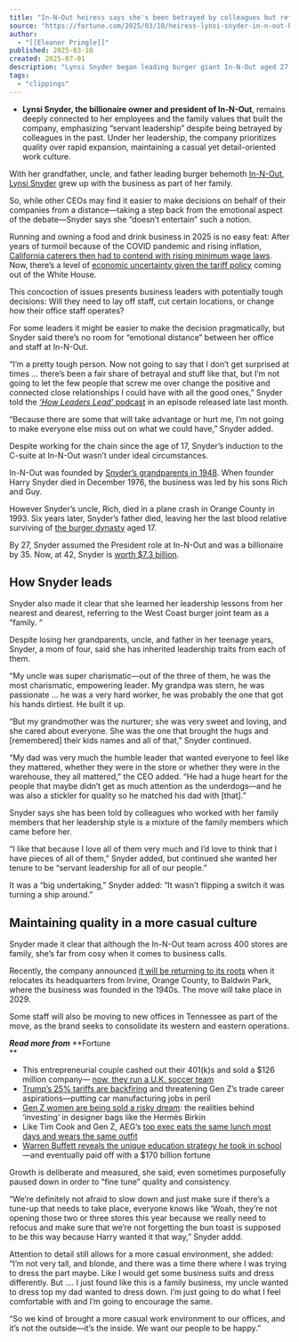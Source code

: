```yaml
---
title: "In-N-Out heiress says she's been betrayed by colleagues but refuses to have 'emotional distance' with her team"
source: "https://fortune.com/2025/03/10/heiress-lynsi-snyder-in-n-out-burgers-leadership-staff-relationships/"
author:
  - "[[Eleanor Pringle]]"
published: 2025-03-10
created: 2025-07-01
description: "Lynsi Snyder began leading burger giant In-N-Out aged 27, she says she has been betrayed in the past but ultimately wants to retain a close relationship with colleagues."
tags:
  - "clippings"
---
```

- **Lynsi Snyder, the billionaire owner and president of In-N-Out**, remains deeply connected to her employees and the family values that built the company, emphasizing “servant leadership” despite being betrayed by colleagues in the past. Under her leadership, the company prioritizes quality over rapid expansion, maintaining a casual yet detail-oriented work culture.

With her grandfather, uncle, and father leading burger behemoth [In-N-Out, Lynsi Snyder](https://fortune.com/article/in-n-out-billionaire-heiress-landed-her-own-job/) grew up with the business as part of her family.

So, while other CEOs may find it easier to make decisions on behalf of their companies from a distance—taking a step back from the emotional aspect of the debate—Snyder says she “doesn’t entertain” such a notion.

Running and owning a food and drink business in 2025 is no easy feat: After years of turmoil because of the COVID pandemic and rising inflation, [California caterers then had to contend with rising minimum wage laws](https://fortune.com/2024/04/04/california-20-hour-fast-food-minimum-wage-schools-compete-cafeteria-workers/). Now, there’s a level of [economic uncertainty given the tariff policy](https://fortune.com/2025/03/09/trump-tariffs-outlook-reciprocal-duties-canada-mexico-economic-growth-recession-warning/) coming out of the White House.

This concoction of issues presents business leaders with potentially tough decisions: Will they need to lay off staff, cut certain locations, or change how their office staff operates?

For some leaders it might be easier to make the decision pragmatically, but Snyder said there’s no room for “emotional distance” between her office and staff at In-N-Out.

“I’m a pretty tough person. Now not going to say that I don’t get surprised at times … there’s been a fair share of betrayal and stuff like that, but I’m not going to let the few people that screw me over change the positive and connected close relationships I could have with all the good ones,” Snyder told the [*‘How Leaders Lead’* podcast](https://www.youtube.com/watch?v=N8en_7GcfX4) in an episode released late last month.

“Because there are some that will take advantage or hurt me, I’m not going to make everyone else miss out on what we could have,” Snyder added.

Despite working for the chain since the age of 17, Snyder’s induction to the C-suite at In-N-Out wasn’t under ideal circumstances.

In-N-Out was founded by [Snyder’s grandparents in 1948](https://www.in-n-out.com/history). When founder Harry Snyder died in December 1976, the business was led by his sons Rich and Guy.

However Snyder’s uncle, Rich, died in a plane crash in Orange County in 1993. Six years later, Snyder’s father died, leaving her the last blood relative surviving of [the burger dynasty](https://fortune.com/2023/07/19/in-n-out-burger-masks-doctors-note/?utm_source=search&utm_medium=suggested_search&utm_campaign=search_link_clicks) aged 17.

By 27, Snyder assumed the President role at In-N-Out and was a billionaire by 35. Now, at 42, Snyder is [worth $7.3 billion](https://www.forbes.com/profile/lynsi-snyder/).

## How Snyder leads

Snyder also made it clear that she learned her leadership lessons from her nearest and dearest, referring to the West Coast burger joint team as a “family. “

Despite losing her grandparents, uncle, and father in her teenage years, Snyder, a mom of four, said she has inherited leadership traits from each of them.

“My uncle was super charismatic—out of the three of them, he was the most charismatic, empowering leader. My grandpa was stern, he was passionate … he was a very hard worker, he was probably the one that got his hands dirtiest. He built it up.

“But my grandmother was the nurturer; she was very sweet and loving, and she cared about everyone. She was the one that brought the hugs and \[remembered\] their kids names and all of that,” Snyder continued.

“My dad was very much the humble leader that wanted everyone to feel like they mattered, whether they were in the store or whether they were in the warehouse, they all mattered,” the CEO added. “He had a huge heart for the people that maybe didn’t get as much attention as the underdogs—and he was also a stickler for quality so he matched his dad with \[that\].”

Snyder says she has been told by colleagues who worked with her family members that her leadership style is a mixture of the family members which came before her.

“I like that because I love all of them very much and I’d love to think that I have pieces of all of them,” Snyder added, but continued she wanted her tenure to be “servant leadership for all of our people.”

It was a “big undertaking,” Snyder added: “It wasn’t flipping a switch it was turning a ship around.”

## Maintaining quality in a more casual culture

Snyder made it clear that although the In-N-Out team across 400 stores are family, she’s far from cosy when it comes to business calls.

Recently, the company announced [it will be returning to its roots](https://www.foxbusiness.com/lifestyle/in-n-out-relocating-headquarters-within-california-opening-office-tennessee) when it relocates its headquarters from Irvine, Orange County, to Baldwin Park, where the business was founded in the 1940s. The move will take place in 2029.

Some staff will also be moving to new offices in Tennessee as part of the move, as the brand seeks to consolidate its western and eastern operations.

***Read more from*** **Fortune  
**

- This entrepreneurial couple cashed out their 401(k)s and sold a $126 million company— [now, they run a U.K. soccer team](https://fortune.com/article/entreprenurial-couple-sell-110-million-company-uk-soccer-teams-breweries/?itm_campaign=internal-links&itm_medium=block&itm_source=internal-links&itm_content=link_1&itm_term=success)
- [Trump’s 25% tariffs are backfiring](https://fortune.com/2025/05/05/trump-auto-tariff-american-manufacturing-jobs-gen-z-careers/?itm_campaign=internal-links&itm_medium=block&itm_source=internal-links&itm_content=link_2&itm_term=success) and threatening Gen Z’s trade career aspirations—putting car manufacturing jobs in peril
- [Gen Z women are being sold a risky dream](https://fortune.com/2025/05/04/gen-z-luxury-bag-investments-experts-hermes-birkin/?itm_campaign=internal-links&itm_medium=block&itm_source=internal-links&itm_content=link_3&itm_term=success): the realities behind ‘investing’ in designer bags like the Hermès Birkin
- Like Tim Cook and Gen Z, AEG’s [top exec eats the same lunch most days and wears the same outfit](https://fortune.com/europe/2025/05/06/tim-cook-gen-z-aeg-top-exec-paul-samuels-same-lunch-wears-same-outfit-o2-arena/?itm_campaign=internal-links&itm_medium=block&itm_source=internal-links&itm_content=link_4&itm_term=success)
- [Warren Buffett reveals the unique education strategy he took in school](https://fortune.com/2025/05/05/billionaire-warren-buffett-unique-education-strategy-paid-off-with-a-170-billion-fortune/?itm_campaign=internal-links&itm_medium=block&itm_source=internal-links&itm_content=link_5&itm_term=success) —and eventually paid off with a $170 billion fortune

Growth is deliberate and measured, she said, even sometimes purposefully paused down in order to “fine tune” quality and consistency.

“We’re definitely not afraid to slow down and just make sure if there’s a tune-up that needs to take place, everyone knows like ‘Woah, they’re not opening those two or three stores this year because we really need to refocus and make sure that we’re not forgetting the bun toast is supposed to be this way because Harry wanted it that way,” Snyder addd.

Attention to detail still allows for a more casual environment, she added: “I’m not very tall, and blonde, and there was a time there where I was trying to dress the part maybe. Like I would get some business suits and dress differently. But …. I just found like this is a family business, my uncle wanted to dress top my dad wanted to dress down. I’m just going to do what I feel comfortable with and I’m going to encourage the same.

“So we kind of brought a more casual work environment to our offices, and it’s not the outside—it’s the inside. We want our people to be happy.”